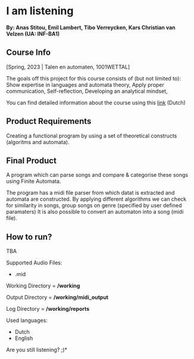 # I am listening

**By: Anas Stitou, Emil Lambert, Tibo Verreycken,  Kars Christian van Velzen  (UA: INF-BA1)**

## Course Info

[Spring, 2023 | Talen en automaten, 1001WETTAL]

The goals off this project for this course consists of (but not limited to): Show expertise in languages and automata theory, Apply proper communication, Self-reflection, Developing an analytical mindset, 

You can find detailed information about the course using this [link](https://www.uantwerpen.be/nl/studeren/aanbod/alle-opleidingen/informatica-studeren/bachelor/studieprogramma/) (Dutch)

## Product Requirements

Creating a functional program by using a set of theoretical constructs (algoritms and automata).

## Final Product

A program which can parse songs and compare & categorise these songs using Finite Automata. 

The program has a midi file parser from which datat is extracted and automata are constructed. By applying different algorithms we can check for similarity in songs, group songs on genre (specified by user defined paramaters) It is also possible to convert an automaton into a song (midi file).

## How to run?

TBA

Supported Audio Files: 
*   .mid

Working Directory = **/working**

Output Directory = **/working/midi_output**

Log Directory = **/working/reports**

Used languages:
*   Dutch
*   English

Are you still listening?	;)*
